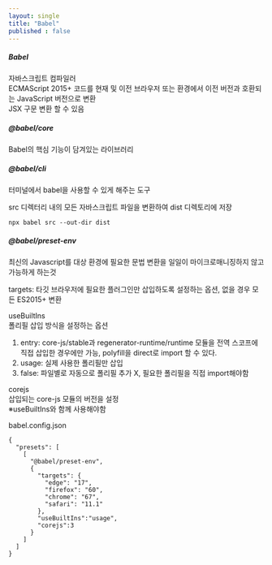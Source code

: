 ```yaml
---
layout: single
title: "Babel"
published : false
---
```


##### Babel   
자바스크립트 컴파일러   
ECMAScript 2015+ 코드를 현재 및 이전 브라우저 또는 환경에서 이전 버전과 호환되는 JavaScript 버전으로 변환   
JSX 구문 변환 할 수 있음
   
##### @babel/core   
Babel의 핵심 기능이 담겨있는 라이브러리     
   
##### @babel/cli   
터미널에서 babel을 사용할 수 있게 해주는 도구
   
src 디렉터리 내의 모든 자바스크립트 파일을 변환하여 dist 디렉토리에 저장   
```
npx babel src --out-dir dist
```
   
##### @babel/preset-env   
최신의 Javascript를 대상 환경에 필요한 문법 변환을 일일이 마이크로매니징하지 않고 가능하게 하는것   
   
targets: 타깃 브라우저에 필요한 플러그인만 삽입하도록 설정하는 옵션, 없을 경우 모든 ES2015+ 변환   
    
useBuiltIns   
폴리필 삽입 방식을 설정하는 옵션   
1. entry: core-js/stable과 regenerator-runtime/runtime 모듈을 전역 스코프에 직접 삽입한 경우에만 가능, polyfill을 direct로 import 할 수 있다.
2. usage: 실제 사용한 폴리필만 삽입     
3. false: 파일별로 자동으로 폴리필 추가 X, 필요한 폴리필을 직접 import해야함
   
corejs   
삽입되는 core-js 모듈의 버전을 설정     
※useBuiltIns와 함께 사용해야함   

babel.config.json   
```
{
  "presets": [
    [
      "@babel/preset-env",
      {
        "targets": {
          "edge": "17",
          "firefox": "60",
          "chrome": "67",
          "safari": "11.1"
        },
        "useBuiltIns":"usage", 
        "corejs":3
      }
    ]
  ]
}
```